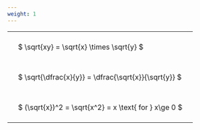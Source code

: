 ```yaml
---
weight: 1
---
```


<style type="text/css">
#T_cd692 th.col_heading {
  text-align: left;
  font-size: 1em;
}
#T_cd692 td {
  text-align: left;
  font-size: 1em;
  padding: 1.5em;
}
</style>
<table id="T_cd692">
  <thead>
  </thead>
  <tbody>
    <tr>
      <td id="T_cd692_row0_col0" class="data row0 col0" >$ \sqrt{xy} = \sqrt{x} \times \sqrt{y} $</td>
    </tr>
    <tr>
      <td id="T_cd692_row1_col0" class="data row1 col0" >$ \sqrt{\dfrac{x}{y}} = \dfrac{\sqrt{x}}{\sqrt{y}} $</td>
    </tr>
    <tr>
      <td id="T_cd692_row2_col0" class="data row2 col0" >$ (\sqrt{x})^2 = \sqrt{x^2} = x \text{ for } x\ge 0 $</td>
    </tr>
  </tbody>
</table>
